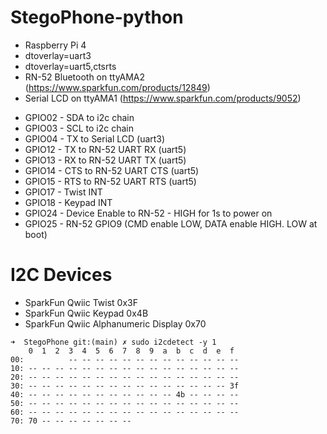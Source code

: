 # StegoPhone-python

- Raspberry Pi 4
 - dtoverlay=uart3
 - dtoverlay=uart5,ctsrts
- RN-52 Bluetooth on ttyAMA2 (https://www.sparkfun.com/products/12849)
- Serial LCD on ttyAMA1 (https://www.sparkfun.com/products/9052)

* GPIO02 - SDA to i2c chain
* GPIO03 - SCL to i2c chain
* GPIO04 - TX to Serial LCD (uart3)
* GPIO12 - TX to RN-52 UART RX (uart5) 
* GPIO13 - RX to RN-52 UART TX (uart5)
* GPIO14 - CTS to RN-52 UART CTS (uart5)
* GPIO15 - RTS to RN-52 UART RTS (uart5)
* GPIO17 - Twist INT
* GPIO18 - Keypad INT
* GPIO24 - Device Enable to RN-52 - HIGH for 1s to power on
* GPIO25 - RN-52 GPIO9 (CMD enable LOW, DATA enable HIGH. LOW at boot)

# I2C Devices
* SparkFun Qwiic Twist 0x3F
* SparkFun Qwiic Keypad 0x4B
* SparkFun Qwiic Alphanumeric Display 0x70
```
➜  StegoPhone git:(main) ✗ sudo i2cdetect -y 1
    0  1  2  3  4  5  6  7  8  9  a  b  c  d  e  f
00:          -- -- -- -- -- -- -- -- -- -- -- -- --
10: -- -- -- -- -- -- -- -- -- -- -- -- -- -- -- --
20: -- -- -- -- -- -- -- -- -- -- -- -- -- -- -- --
30: -- -- -- -- -- -- -- -- -- -- -- -- -- -- -- 3f
40: -- -- -- -- -- -- -- -- -- -- -- 4b -- -- -- --
50: -- -- -- -- -- -- -- -- -- -- -- -- -- -- -- --
60: -- -- -- -- -- -- -- -- -- -- -- -- -- -- -- --
70: 70 -- -- -- -- -- -- --
```

